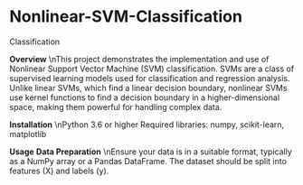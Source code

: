 # Nonlinear-SVM-Classification
Classification


**Overview**
\nThis project demonstrates the implementation and use of Nonlinear Support Vector Machine (SVM) classification. SVMs are a class of supervised learning models used for classification and regression analysis. Unlike linear SVMs, which find a linear decision boundary, nonlinear SVMs use kernel functions to find a decision boundary in a higher-dimensional space, making them powerful for handling complex data.

**Installation**
\nPython 3.6 or higher
Required libraries: numpy, scikit-learn, matplotlib

**Usage**
**Data Preparation**
\nEnsure your data is in a suitable format, typically as a NumPy array or a Pandas DataFrame. The dataset should be split into features (X) and labels (y).
